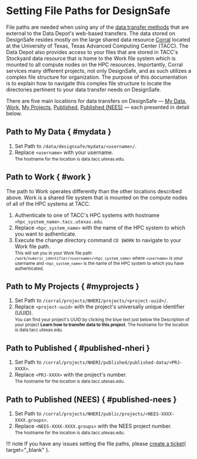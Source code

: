 # Setting File Paths for DesignSafe 

File paths are needed when using any of the [data transfer methods](/user-guide/managingdata/datatransfer/) that are external to the Data Depot's web-based transfers.  The data stored on DesignSafe resides mostly on the large shared data resource [Corral](https://docs.tacc.utexas.edu/hpc/corral/) located at the University of Texas, Texas Advanced Computing Center (TACC). The Data Depot also provides access to your files that are stored in TACC's Stockyard data resource that is home to the Work file system which is mounted to all compute nodes on the HPC resources. Importantly, Corral services many different projects, not only DesignSafe, and as such utilizes a complex file structure for organization. The purpose of this documentation is to explain how to navigate this complex file structure to locate the directories pertinent to your data transfer needs on DesignSafe. 

There are five main locations for data transfers on DesignSafe — [My Data](#mydata), [Work](#work), [My Projects](#myprojects), [Published](#published-nheri), [Published (NEES)](#published-nees) — each presented in detail below.

## Path to My Data { #mydata }

1. Set Path to `/data/designsafe/mydata/<username>/`.
2. Replace `<username>` with your username.
    <br><small>The hostname for the location is data.tacc.utexas.edu.</small>

## Path to Work { #work }

The path to Work operates differently than the other locations described above. Work is a shared file system that is mounted on the compute nodes of all of the HPC systems at TACC.

1. Authenticate to one of TACC's HPC systems with hostname `<hpc_system_name>.tacc.utexas.edu`.
2. Replace `<hpc_system_name>` with the name of the HPC system to which you want to authenticate.
3. Execute the change directory command `CD $WORK` to navigate to your Work file path.
    <br><small>This will set you in your Work file path `/work/numeric_identifier/<username>/<hpc_system_name>` where `<username>` is your username and `<hpc_system_name>` is the name of the HPC system to which you have authenticated.</small>  

## Path to My Projects { #myprojects }

1. Set Path to `/corral/projects/NHERI/projects/<project-uuid>/`.
2. Replace `<project-uuid>` with the project's universally unique identifier (UUID).
    <br><small>You can find your project's UUID by clicking the blue text just below the Description of your project <strong>Learn how to transfer data to this project</strong>. The hostname for the location is data.tacc.utexas.edu.</small>

## Path to Published { #published-nheri }

1. Set Path to `/corral/projects/NHERI/published/published-data/<PRJ-XXXX>`.
2. Replace `<PRJ-XXXX>` with the project's number.
    <br><small>The hostname for the location is data.tacc.utexas.edu.</small>

## Path to Published (NEES) { #published-nees }

1. Set Path to `/corral/projects/NHERI/public/projects/<NEES-XXXX-XXXX.groups>`.
2. Replace `<NEES-XXXX-XXXX.groups>` with the NEES project number.
    <br><small>The hostname for the location is data.tacc.utexas.edu.</small>

!!! note
    If you have any issues setting the file paths, please [create a ticket](https://designsafe-ci.org/help){ target="_blank" }.


